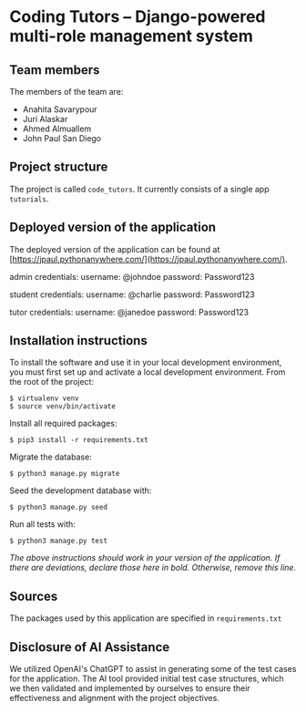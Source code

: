 # Coding Tutors – Django-powered multi-role management system

## Team members
The members of the team are:
- Anahita Savarypour
- Juri Alaskar
- Ahmed Almuallem
- John Paul San Diego

## Project structure
The project is called `code_tutors`.  It currently consists of a single app `tutorials`.

## Deployed version of the application
The deployed version of the application can be found at [https://jpaul.pythonanywhere.com/](https://jpaul.pythonanywhere.com/).

admin credentials:
username: @johndoe
password: Password123

student credentials:
username: @charlie
password: Password123

tutor credentials:
username: @janedoe
password: Password123

## Installation instructions
To install the software and use it in your local development environment, you must first set up and activate a local development environment.  From the root of the project:

```
$ virtualenv venv
$ source venv/bin/activate
```

Install all required packages:

```
$ pip3 install -r requirements.txt
```

Migrate the database:

```
$ python3 manage.py migrate
```

Seed the development database with:

```
$ python3 manage.py seed
```

Run all tests with:
```
$ python3 manage.py test
```

*The above instructions should work in your version of the application.  If there are deviations, declare those here in bold.  Otherwise, remove this line.*

## Sources
The packages used by this application are specified in `requirements.txt`

## Disclosure of AI Assistance
We utilized OpenAI's ChatGPT to assist in generating some of the test cases for the application. The AI tool provided initial test case structures, which we then validated and implemented by ourselves to ensure their effectiveness and alignment with the project objectives.

